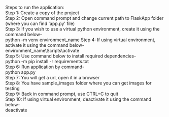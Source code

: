 Steps to run the application:  
Step 1:	Create a copy of the project  
Step 2: Open command prompt and change current path to FlaskApp folder (where you can find 'app.py' file)  
Step 3: If you wish to use a virtual python environment, create it using the command below-  
python -m venv environment_name
Step 4: If using virtual environment, activate it using the command below-  
environment_name\Scripts\activate  
Step 5: Use command below to install required dependencies-  
python -m pip install -r requirements.txt  
Step 6: Run application by command-  
python app.py  
Step 7: You will get a url, open it in a browser  
Step 8: You have sample_images folder where you can get images for testing  
Step 9: Back in command prompt, use CTRL+C to quit  
Step 10: If using virtual environment, deactivate it using the command below-  
deactivate  
